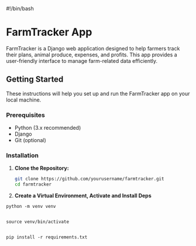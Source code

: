 #!/bin/bash

# FarmTracker App

FarmTracker is a Django web application designed to help farmers track their plans, animal produce, expenses, and profits. This app provides a user-friendly interface to manage farm-related data efficiently.

## Getting Started

These instructions will help you set up and run the FarmTracker app on your local machine.

### Prerequisites

- Python (3.x recommended)
- Django
- Git (optional)

### Installation

1. **Clone the Repository:**

   ```bash
   git clone https://github.com/yourusername/farmtracker.git
   cd farmtracker
2. **Create a Virtual Environment, Activate and Install Deps**

```
python -m venv venv


source venv/bin/activate


pip install -r requirements.txt


```